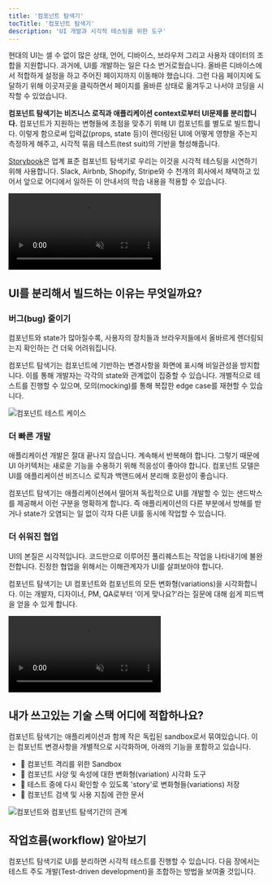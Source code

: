 ```yaml
---
title: '컴포넌트 탐색기'
tocTitle: '컴포넌트 탐색기'
description: 'UI 개발과 시각적 테스팅을 위한 도구'
---
```


현대의 UI는 셀 수 없이 많은 상태, 언어, 디바이스, 브라우저 그리고 사용자 데이터의 조합을 지원합니다. 과거에, UI를 개발하는 일은 다소 번거로웠습니다. 올바른 디바이스에서 적합하게 설정을 하고 주어진 페이지까지 이동해야 했습니다. 그런 다음 페이지에 도달하기 위해 이곳저곳을 클릭하면서 페이지를 올바른 상태로 옮겨두고 나서야 코딩을 시작할 수 있었습니다.

**컴포넌트 탐색기는 비즈니스 로직과 애플리케이션 context로부터 UI문제를 분리합니다.** 컴포넌트가 지원하는 변형들에 초점을 맞추기 위해 UI 컴포넌트를 별도로 빌드합니다. 이렇게 함으로써 입력값(props, state 등)이 렌더링된 UI에 어떻게 영향을 주는지 측정하게 해주고, 시각적 묶음 테스트(test suit)의 기반을 형성해줍니다.

[Storybook](https://storybook.js.org/)은 업계 표준 컴포넌트 탐색기로 우리는 이것을 시각적 테스팅을 시연하기 위해 사용합니다. Slack, Airbnb, Shopify, Stripe와 수 천개의 회사에서 채택하고 있어서 앞으로 어디에서 일하든 이 안내서의 학습 내용을 적용할 수 있습니다.

<video autoPlay muted playsInline loop>
  <source
    src="/visual-testing-handbook/storybook-component-explorer-visual-testing.mp4"
    type="video/mp4"/>
</video>

## UI를 분리해서 빌드하는 이유는 무엇일까요?

### 버그(bug) 줄이기

컴포넌트와 state가 많아질수록, 사용자의 장치들과 브라우저들에서 올바르게 렌더링되는지 확인하는 건 더욱 어려워집니다.

컴포넌트 탐색기는 컴포넌트에 기반하는 변경사항을 화면에 표시해 비일관성을 방지합니다. 이를 통해 개발자는 각각의 state와 관계없이 집중할 수 있습니다. 개별적으로 테스트를 진행할 수 있으며, 모의(mocking)를 통해 복잡한 edge case를 재현할 수 있습니다.

![컴포넌트 테스트 케이스](/visual-testing-handbook/component-test-cases.png)

### 더 빠른 개발

애플리케이션 개발은 절대 끝나지 않습니다. 계속해서 반복해야 합니다. 그렇기 때문에 UI 아키텍처는 새로운 기능을 수용하기 위해 적응성이 좋아야 합니다. 컴포넌트 모델은 UI를 애플리케이션 비즈니스 로직과 백앤드에서 분리해 호환성이 좋습니다.

컴포넌트 탐색기는 애플리케이션에서 떨어져 독립적으로 UI를 개발할 수 있는 샌드박스를 제공해서 이런 구분을 명확하게 합니다. 즉 애플리케이션의 다른 부분에서 방해를 받거나 state가 오염되는 일 없이 각자 다른 UI를 동시에 작업할 수 있습니다. 

### 더 쉬워진 협업

UI의 본질은 시각적입니다. 코드만으로 이루어진 풀리퀘스트는 작업을 나타내기에 불완전합니다. 진정한 협업을 위해서는 이해관계자가 UI를 살펴보아야 합니다.

컴포넌트 탐색기는 UI 컴포넌트와 컴포넌트의 모든 변화형(variations)을 시각화합니다. 이는 개발자, 디자이너, PM, QA로부터 '이게 맞나요?'라는 질문에 대해 쉽게 피드백을 얻을 수 있게 합니다.


<video autoPlay muted playsInline loop>
  <source
    src="/visual-testing-handbook/storybook-workflow-publish.mp4"
    type="video/mp4"/>
</video>

## 내가 쓰고있는 기술 스택 어디에 적합하나요?

컴포넌트 탐색기는 애플리케이션과 함께 작은 독립된 sandbox로서 묶여있습니다. 이는 컴포넌트 변경사항을 개별적으로 시각화하며, 아래의 기능을 포함하고 있습니다.

- 🧱 컴포넌트 격리를 위한 Sandbox
- 🔭 컴포넌트 사양 및 속성에 대한 변화형(variation) 시각화 도구
- 🧩 테스트 중에 다시 확인할 수 있도록 'story'로 변화형들(variations) 저장
- 📑 컴포넌트 검색 및 사용 지침에 관한 문서

![컴포넌트와 컴포넌트 탐색기간의 관계](/visual-testing-handbook/storybook-relationship.png)

## 작업흐름(workflow) 알아보기

컴포넌트 탐색기로 UI를 분리하면 시각적 테스트를 진행할 수 있습니다. 다음 장에서는 테스트 주도 개발(Test-driven development)을 조합하는 방법을 보여줄 것입니다.